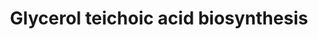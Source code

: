 ---
annotations:
- id: PW:0000002
  parent: classic metabolic pathway
  type: Pathway Ontology
  value: classic metabolic pathway
authors:
- M.Braymer
- MaintBot
- Egonw
- AlexanderPico
- DeSl
- Khanspers
- Eweitz
description: The peptidoglycan layers of many gram-positive bacteria (such as Saccharomyces
  cerevisiae) are densely functionalized with anionic glycopolymers called wall teichoic
  acids (WTAs). These polymers play crucial roles in cell shape determination, regulation
  of cell division, and other fundamental aspects of gram-positive bacterial physiology.
  Additionally, WTAs are important in pathogenesis and play key roles in antibiotic
  resistance. Based on http://pathway.yeastgenome.org/biocyc/
last-edited: 2021-05-20
organisms:
- Saccharomyces cerevisiae
redirect_from:
- /index.php/Pathway:WP563
- /instance/WP563
- /instance/WP563_rr117298
revision: r117298
schema-jsonld:
- '@context': https://schema.org/
  '@id': https://wikipathways.github.io/pathways/WP563.html
  '@type': Dataset
  creator:
    '@type': Organization
    name: WikiPathways
  description: The peptidoglycan layers of many gram-positive bacteria (such as Saccharomyces
    cerevisiae) are densely functionalized with anionic glycopolymers called wall
    teichoic acids (WTAs). These polymers play crucial roles in cell shape determination,
    regulation of cell division, and other fundamental aspects of gram-positive bacterial
    physiology. Additionally, WTAs are important in pathogenesis and play key roles
    in antibiotic resistance. Based on http://pathway.yeastgenome.org/biocyc/
  keywords:
  - 3 CDPglycerol
  - 3 CMP
  - CDPglycerol
  - CMP
  - CTP
  - Glycerol-3-phosphate
  - PGM1
  - PGM2
  - UDP
  - UDP-Acetyl-D-glucosamine
  - UDP-D-glucose
  - UDP-acetylmannosamine
  - UGP1
  - UMP
  - UTP
  - YHL012W
  - glucose-1-phosphate
  - glucose-6-phosphate
  - pyrophosphate
  - undecanyl-diphospho-GlcNAc
  - undecaprenyl phosphate
  license: CC0
  name: Glycerol teichoic acid biosynthesis
seo: CreativeWork
title: Glycerol teichoic acid biosynthesis
wpid: WP563
---
